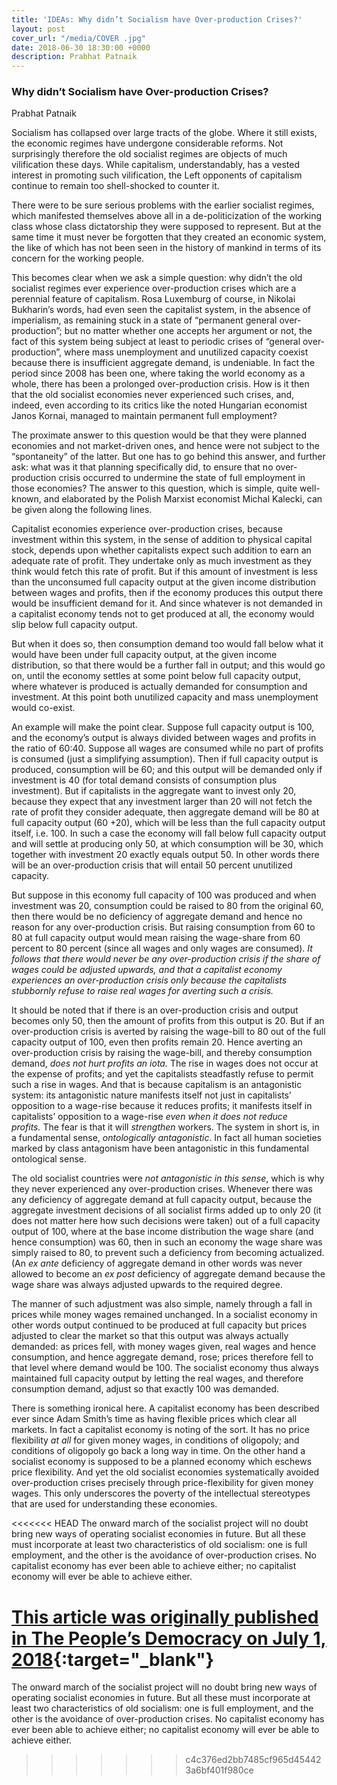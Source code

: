 ```yaml
---
title: 'IDEAs: Why didn’t Socialism have Over-production Crises?'
layout: post
cover_url: "/media/COVER .jpg"
date: 2018-06-30 18:30:00 +0000
description: Prabhat Patnaik
---
```

### Why didn’t Socialism have Over-production Crises?

Prabhat Patnaik

Socialism has collapsed over large tracts of the globe. Where it still exists, the economic regimes have undergone considerable reforms. Not surprisingly therefore the old socialist regimes are objects of much vilification these days. While capitalism, understandably, has a vested interest in promoting such vilification, the Left opponents of capitalism continue to remain too shell-shocked to counter it.

There were to be sure serious problems with the earlier socialist regimes, which manifested themselves above all in a de-politicization of the working class whose class dictatorship they were supposed to represent. But at the same time it must never be forgotten that they created an economic system, the like of which has not been seen in the history of mankind in terms of its concern for the working people.

This becomes clear when we ask a simple question: why didn’t the old socialist regimes ever experience over-production crises which are a perennial feature of capitalism. Rosa Luxemburg of course, in Nikolai Bukharin’s words, had even seen the capitalist system, in the absence of imperialism, as remaining stuck in a state of “permanent general over-production”; but no matter whether one accepts her argument or not, the fact of this system being subject at least to periodic crises of “general over-production”, where mass unemployment and unutilized capacity coexist because there is insufficient aggregate demand, is undeniable. In fact the period since 2008 has been one, where taking the world economy as a whole, there has been a prolonged over-production crisis. How is it then that the old socialist economies never experienced such crises, and, indeed, even according to its critics like the noted Hungarian economist Janos Kornai, managed to maintain permanent full employment?

The proximate answer to this question would be that they were planned economies and not market-driven ones, and hence were not subject to the “spontaneity” of the latter. But one has to go behind this answer, and further ask: what was it that planning specifically did, to ensure that no over-production crisis occurred to undermine the state of full employment in those economies? The answer to this question, which is simple, quite well-known, and elaborated by the Polish Marxist economist Michal Kalecki, can be given along the following lines.

Capitalist economies experience over-production crises, because investment within this system, in the sense of addition to physical capital stock, depends upon whether capitalists expect such addition to earn an adequate rate of profit. They undertake only as much investment as they think would fetch this rate of profit. But if this amount of investment is less than the unconsumed full capacity output at the given income distribution between wages and profits, then if the economy produces this output there would be insufficient demand for it. And since whatever is not demanded in a capitalist economy tends not to get produced at all, the economy would slip below full capacity output.

But when it does so, then consumption demand too would fall below what it would have been under full capacity output, at the given income distribution, so that there would be a further fall in output; and this would go on, until the economy settles at some point below full capacity output, where whatever is produced is actually demanded for consumption and investment. At this point both unutilized capacity and mass unemployment would co-exist.

An example will make the point clear. Suppose full capacity output is 100, and the economy’s output is always divided between wages and profits in the ratio of 60:40. Suppose all wages are consumed while no part of profits is consumed (just a simplifying assumption). Then if full capacity output is produced, consumption will be 60; and this output will be demanded only if investment is 40 (for total demand consists of consumption plus investment). But if capitalists in the aggregate want to invest only 20, because they expect that any investment larger than 20 will not fetch the rate of profit they consider adequate, then aggregate demand will be 80 at full capacity output (60 +20), which will be less than the full capacity output itself, i.e. 100. In such a case the economy will fall below full capacity output and will settle at producing only 50, at which consumption will be 30, which together with investment 20 exactly equals output 50. In other words there will be an over-production crisis that will entail 50 percent unutilized capacity.

But suppose in this economy full capacity of 100 was produced and when investment was 20, consumption could be raised to 80 from the original 60, then there would be no deficiency of aggregate demand and hence no reason for any over-production crisis. But raising consumption from 60 to 80 at full capacity output would mean raising the wage-share from 60 percent to 80 percent (since all wages and only wages are consumed). _It follows that there would never be any over-production crisis if the share of wages could be adjusted upwards, and that a capitalist economy experiences an over-production crisis only because the capitalists stubbornly refuse to raise real wages for averting such a crisis._

It should be noted that if there is an over-production crisis and output becomes only 50, then the amount of profits from this output is 20. But if an over-production crisis is averted by raising the wage-bill to 80 out of the full capacity output of 100, even then profits remain 20. Hence averting an over-production crisis by raising the wage-bill, and thereby consumption demand, _does not hurt profits an iota._ The rise in wages does not occur at the expense of profits; and yet the capitalists steadfastly refuse to permit such a rise in wages. And that is because capitalism is an antagonistic system: its antagonistic nature manifests itself not just in capitalists’ opposition to a wage-rise because it reduces profits; it manifests itself in capitalists’ opposition to a wage-rise _even when it does not reduce profits._ The fear is that it will _strengthen_ workers. The system in short is, in a fundamental sense, _ontologically antagonistic_. In fact all human societies marked by class antagonism have been antagonistic in this fundamental ontological sense.

The old socialist countries were _not antagonistic in this sense_, which is why they never experienced any over-production crises. Whenever there was any deficiency of aggregate demand at full capacity output, because the aggregate investment decisions of all socialist firms added up to only 20 (it does not matter here how such decisions were taken) out of a full capacity output of 100, where at the base income distribution the wage share (and hence consumption) was 60, then in such an economy the wage share was simply raised to 80, to prevent such a deficiency from becoming actualized. (An _ex ante_ deficiency of aggregate demand in other words was never allowed to become an _ex post_ deficiency of aggregate demand because the wage share was always adjusted upwards to the required degree.

The manner of such adjustment was also simple, namely through a fall in prices while money wages remained unchanged. In a socialist economy in other words output continued to be produced at full capacity but prices adjusted to clear the market so that this output was always actually demanded: as prices fell, with money wages given, real wages and hence consumption, and hence aggregate demand, rose; prices therefore fell to that level where demand would be 100. The socialist economy thus always maintained full capacity output by letting the real wages, and therefore consumption demand, adjust so that exactly 100 was demanded.

There is something ironical here. A capitalist economy has been described ever since Adam Smith’s time as having flexible prices which clear all markets. In fact a capitalist economy is noting of the sort. It has no price flexibility _at all_ for given money wages, in conditions of oligopoly; and conditions of oligopoly go back a long way in time. On the other hand a socialist economy is supposed to be a planned economy which eschews price flexibility. And yet the old socialist economies systematically avoided over-production crises precisely through price-flexibility for given money wages. This only underscores the poverty of the intellectual stereotypes that are used for understanding these economies.

<<<<<<< HEAD
The onward march of the socialist project will no doubt bring new ways of operating socialist economies in future. But all these must incorporate at least two characteristics of old socialism: one is full employment, and the other is the avoidance of over-production crises. No capitalist economy has ever been able to achieve either; no capitalist economy will ever be able to achieve either. 


[This article was originally published in The People’s Democracy on July 1, 2018](http://www.networkideas.org/news-analysis/2018/07/why-didnt-socialism-have-over-production-crises/){:target="_blank"}
=======
The onward march of the socialist project will no doubt bring new ways of operating socialist economies in future. But all these must incorporate at least two characteristics of old socialism: one is full employment, and the other is the avoidance of over-production crises. No capitalist economy has ever been able to achieve either; no capitalist economy will ever be able to achieve either.
>>>>>>> c4c376ed2bb7485cf965d454423a6bf401f980ce
